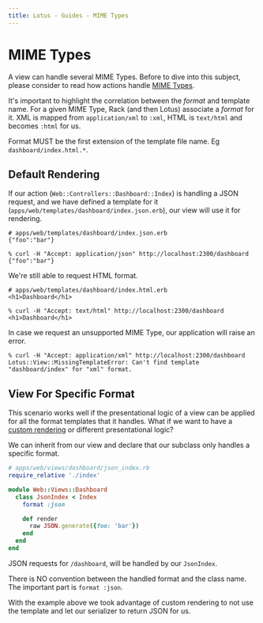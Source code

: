 ```yaml
---
title: Lotus - Guides - MIME Types
---
```


# MIME Types

A view can handle several MIME Types. Before to dive into this subject, please consider to read how actions handle [MIME Types](/guides/actions/mime-types).

It's important to highlight the correlation between the _format_ and template name.
For a given MIME Type, Rack (and then Lotus) associate a _format_ for it.
XML is mapped from `application/xml` to `:xml`, HTML is `text/html` and becomes `:html` for us.

<p class="convention">
Format MUST be the first extension of the template file name. Eg <code>dashboard/index.html.*</code>.
</p>

## Default Rendering

If our action (`Web::Controllers::Dashboard::Index`) is handling a JSON request, and we have defined a template for it (`apps/web/templates/dashboard/index.json.erb`), our view will use it for rendering.

```erb
# apps/web/templates/dashboard/index.json.erb
{"foo":"bar"}
```

```shell
% curl -H "Accept: application/json" http://localhost:2300/dashboard
{"foo":"bar"}
```

We're still able to request HTML format.

```erb
# apps/web/templates/dashboard/index.html.erb
<h1>Dashboard</h1>
```

```shell
% curl -H "Accept: text/html" http://localhost:2300/dashboard
<h1>Dashboard</h1>
```

In case we request an unsupported MIME Type, our application will raise an error.

```shell
% curl -H "Accept: application/xml" http://localhost:2300/dashboard
Lotus::View::MissingTemplateError: Can't find template "dashboard/index" for "xml" format.
```

## View For Specific Format

This scenario works well if the presentational logic of a view can be applied for all the format templates that it handles.
What if we want to have a [custom rendering](/guides/views/basic-usage) or different presentational logic?

We can inherit from our view and declare that our subclass only handles a specific format.

```ruby
# apps/web/views/dashboard/json_index.rb
require_relative './index'

module Web::Views::Dashboard
  class JsonIndex < Index
    format :json

    def render
      raw JSON.generate({foo: 'bar'})
    end
  end
end
```

JSON requests for `/dashboard`, will be handled by our `JsonIndex`.

<p class="notice">
There is NO convention between the handled format and the class name. The important part is <code>format :json</code>.
</p>

With the example above we took advantage of custom rendering to not use the template and let our serializer to return JSON for us.
